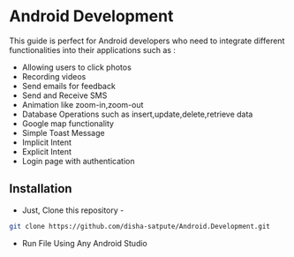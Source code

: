 # Android Development
This guide is perfect for Android developers who need to integrate different functionalities into 
their applications such as :
- Allowing users to click photos
- Recording videos
- Send emails for feedback
- Send and Receive SMS
- Animation like zoom-in,zoom-out
- Database Operations such as insert,update,delete,retrieve data
- Google map functionality
- Simple Toast Message
- Implicit Intent
- Explicit Intent
- Login page with authentication

## Installation
- Just, Clone this repository - 
````bash 
git clone https://github.com/disha-satpute/Android.Development.git
````
- Run File Using Any Android Studio 
